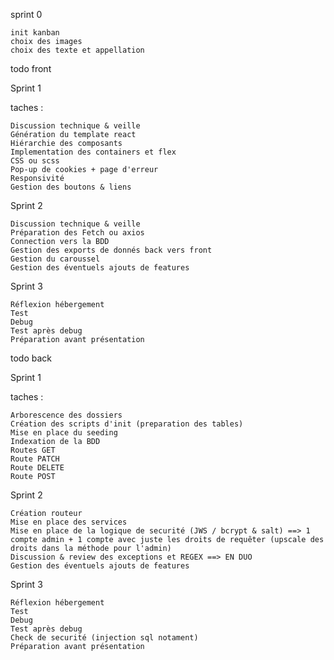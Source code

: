 
sprint 0 

    init kanban
    choix des images
    choix des texte et appellation


todo front 

Sprint 1 

taches : 

    Discussion technique & veille 
    Génération du template react
    Hiérarchie des composants 
    Implementation des containers et flex
    CSS ou scss
    Pop-up de cookies + page d'erreur
    Responsivité
    Gestion des boutons & liens
    
    
Sprint 2 

    Discussion technique & veille
    Préparation des Fetch ou axios
    Connection vers la BDD 
    Gestion des exports de donnés back vers front
    Gestion du caroussel
    Gestion des éventuels ajouts de features

Sprint 3 

    Réflexion hébergement
    Test 
    Debug
    Test après debug
    Préparation avant présentation 

todo back

Sprint 1

taches : 

    Arborescence des dossiers
    Création des scripts d'init (preparation des tables)
    Mise en place du seeding
    Indexation de la BDD
    Routes GET
    Route PATCH
    Route DELETE
    Route POST
    

Sprint 2     

    Création routeur
    Mise en place des services
    Mise en place de la logique de securité (JWS / bcrypt & salt) ==> 1 compte admin + 1 compte avec juste les droits de requêter (upscale des droits dans la méthode pour l'admin)
    Discussion & review des exceptions et REGEX ==> EN DUO 
    Gestion des éventuels ajouts de features



Sprint 3 

    Réflexion hébergement
    Test 
    Debug
    Test après debug
    Check de securité (injection sql notament)
    Préparation avant présentation 
